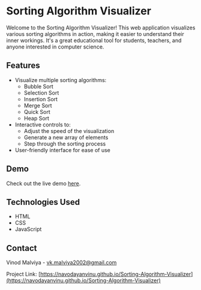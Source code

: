 # Sorting Algorithm Visualizer

Welcome to the Sorting Algorithm Visualizer! This web application visualizes various sorting algorithms in action, making it easier to understand their inner workings. It's a great educational tool for students, teachers, and anyone interested in computer science.

## Features

- Visualize multiple sorting algorithms:
  - Bubble Sort
  - Selection Sort
  - Insertion Sort
  - Merge Sort
  - Quick Sort
  - Heap Sort
- Interactive controls to:
  - Adjust the speed of the visualization
  - Generate a new array of elements
  - Step through the sorting process
- User-friendly interface for ease of use

## Demo

Check out the live demo [here](https://navodayanvinu.github.io/Sorting-Algorithm-Visualizer/).

## Technologies Used

- HTML
- CSS
- JavaScript


## Contact

Vinod Malviya - [vk.malviya2002@gmail.com](vk.malviya2002@gmail.com)

Project Link: [https://navodayanvinu.github.io/Sorting-Algorithm-Visualizer](https://navodayanvinu.github.io/Sorting-Algorithm-Visualizer)

